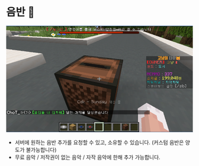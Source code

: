 # 음반 💽

![](<../../../.gitbook/assets/image (2) (1) (1).png>)

* 서버에 원하는 음반 추가를 요청할 수 있고, 소유할 수 있습니다. (커스텀 음반은 양도가 불가능합니다)
* 무료 음악 / 저작권이 없는 음악 / 자작 음악에 한해 추가 가능합니다.
